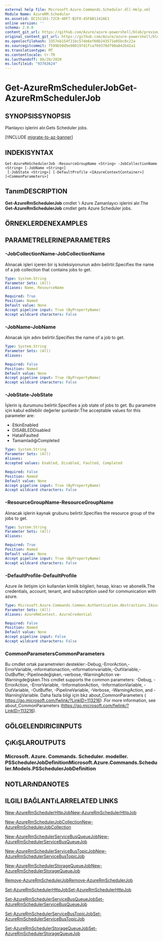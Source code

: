 ```yaml
---
external help file: Microsoft.Azure.Commands.Scheduler.dll-Help.xml
Module Name: AzureRM.Scheduler
ms.assetid: DC151161-72C0-40F7-B2F0-45FA01142AE1
online version: ''
schema: 2.0.0
content_git_url: https://github.com/Azure/azure-powershell/blob/preview/src/ResourceManager/Scheduler/Commands.Scheduler/help/Get-AzureRmSchedulerJob.md
original_content_git_url: https://github.com/Azure/azure-powershell/blob/preview/src/ResourceManager/Scheduler/Commands.Scheduler/help/Get-AzureRmSchedulerJob.md
ms.openlocfilehash: 3357eb154f21bc57de6ef60b243571e05bc0c22a
ms.sourcegitcommit: f599b50d5e980197d1fca769378df90a842b42a1
ms.translationtype: MT
ms.contentlocale: tr-TR
ms.lasthandoff: 08/20/2020
ms.locfileid: "93763624"
---
```

# <span data-ttu-id="c30d2-101">Get-AzureRmSchedulerJob</span><span class="sxs-lookup"><span data-stu-id="c30d2-101">Get-AzureRmSchedulerJob</span></span>

## <span data-ttu-id="c30d2-102">SYNOPSIS</span><span class="sxs-lookup"><span data-stu-id="c30d2-102">SYNOPSIS</span></span>
<span data-ttu-id="c30d2-103">Planlayıcı işlerini alır.</span><span class="sxs-lookup"><span data-stu-id="c30d2-103">Gets Scheduler jobs.</span></span>

[!INCLUDE [migrate-to-az-banner](../../includes/migrate-to-az-banner.md)]

## <span data-ttu-id="c30d2-104">INDEKI</span><span class="sxs-lookup"><span data-stu-id="c30d2-104">SYNTAX</span></span>

```
Get-AzureRmSchedulerJob -ResourceGroupName <String> -JobCollectionName <String> [-JobName <String>]
 [-JobState <String>] [-DefaultProfile <IAzureContextContainer>] [<CommonParameters>]
```

## <span data-ttu-id="c30d2-105">Tanım</span><span class="sxs-lookup"><span data-stu-id="c30d2-105">DESCRIPTION</span></span>
<span data-ttu-id="c30d2-106">**Get-AzureRmSchedulerJob** cmdlet 'ı Azure Zamanlayıcı işlerini alır.</span><span class="sxs-lookup"><span data-stu-id="c30d2-106">The **Get-AzureRmSchedulerJob** cmdlet gets Azure Scheduler jobs.</span></span>

## <span data-ttu-id="c30d2-107">ÖRNEKLERDEN</span><span class="sxs-lookup"><span data-stu-id="c30d2-107">EXAMPLES</span></span>

## <span data-ttu-id="c30d2-108">PARAMETRELERINE</span><span class="sxs-lookup"><span data-stu-id="c30d2-108">PARAMETERS</span></span>

### <span data-ttu-id="c30d2-109">-JobCollectionName</span><span class="sxs-lookup"><span data-stu-id="c30d2-109">-JobCollectionName</span></span>
<span data-ttu-id="c30d2-110">Alınacak işleri içeren bir iş koleksiyonunun adını belirtir.</span><span class="sxs-lookup"><span data-stu-id="c30d2-110">Specifies the name of a job collection that contains jobs to get.</span></span>

```yaml
Type: System.String
Parameter Sets: (All)
Aliases: Name, ResourceName

Required: True
Position: Named
Default value: None
Accept pipeline input: True (ByPropertyName)
Accept wildcard characters: False
```

### <span data-ttu-id="c30d2-111">-JobName</span><span class="sxs-lookup"><span data-stu-id="c30d2-111">-JobName</span></span>
<span data-ttu-id="c30d2-112">Alınacak işin adını belirtir.</span><span class="sxs-lookup"><span data-stu-id="c30d2-112">Specifies the name of a job to get.</span></span>

```yaml
Type: System.String
Parameter Sets: (All)
Aliases: 

Required: False
Position: Named
Default value: None
Accept pipeline input: True (ByPropertyName)
Accept wildcard characters: False
```

### <span data-ttu-id="c30d2-113">-JobState</span><span class="sxs-lookup"><span data-stu-id="c30d2-113">-JobState</span></span>
<span data-ttu-id="c30d2-114">İşlerin iş durumunu belirtir.</span><span class="sxs-lookup"><span data-stu-id="c30d2-114">Specifies a job state of jobs to get.</span></span>
<span data-ttu-id="c30d2-115">Bu parametre için kabul edilebilir değerler şunlardır:</span><span class="sxs-lookup"><span data-stu-id="c30d2-115">The acceptable values for this parameter are:</span></span>

- <span data-ttu-id="c30d2-116">Etkin</span><span class="sxs-lookup"><span data-stu-id="c30d2-116">Enabled</span></span> 
- <span data-ttu-id="c30d2-117">DISABLED</span><span class="sxs-lookup"><span data-stu-id="c30d2-117">Disabled</span></span> 
- <span data-ttu-id="c30d2-118">Hatalı</span><span class="sxs-lookup"><span data-stu-id="c30d2-118">Faulted</span></span> 
- <span data-ttu-id="c30d2-119">Tamamladığı</span><span class="sxs-lookup"><span data-stu-id="c30d2-119">Completed</span></span>

```yaml
Type: System.String
Parameter Sets: (All)
Aliases: 
Accepted values: Enabled, Disabled, Faulted, Completed

Required: False
Position: Named
Default value: None
Accept pipeline input: True (ByPropertyName)
Accept wildcard characters: False
```

### <span data-ttu-id="c30d2-120">-ResourceGroupName</span><span class="sxs-lookup"><span data-stu-id="c30d2-120">-ResourceGroupName</span></span>
<span data-ttu-id="c30d2-121">Alınacak işlerin kaynak grubunu belirtir.</span><span class="sxs-lookup"><span data-stu-id="c30d2-121">Specifies the resource group of the jobs to get.</span></span>

```yaml
Type: System.String
Parameter Sets: (All)
Aliases: 

Required: True
Position: Named
Default value: None
Accept pipeline input: True (ByPropertyName)
Accept wildcard characters: False
```

### <span data-ttu-id="c30d2-122">-DefaultProfile</span><span class="sxs-lookup"><span data-stu-id="c30d2-122">-DefaultProfile</span></span>
<span data-ttu-id="c30d2-123">Azure ile iletişim için kullanılan kimlik bilgileri, hesap, kiracı ve abonelik.</span><span class="sxs-lookup"><span data-stu-id="c30d2-123">The credentials, account, tenant, and subscription used for communication with azure.</span></span>

```yaml
Type: Microsoft.Azure.Commands.Common.Authentication.Abstractions.IAzureContextContainer
Parameter Sets: (All)
Aliases: AzureRmContext, AzureCredential

Required: False
Position: Named
Default value: None
Accept pipeline input: False
Accept wildcard characters: False
```

### <span data-ttu-id="c30d2-124">CommonParameters</span><span class="sxs-lookup"><span data-stu-id="c30d2-124">CommonParameters</span></span>
<span data-ttu-id="c30d2-125">Bu cmdlet ortak parametreleri destekler:-Debug,-ErrorAction,-ErrorVariable,-ınformationaction,-ınformationvariable,-OutVariable,-OutBuffer,-Pipelinedeğişken,-verbose,-WarningAction ve-Warningdeğişken.</span><span class="sxs-lookup"><span data-stu-id="c30d2-125">This cmdlet supports the common parameters: -Debug, -ErrorAction, -ErrorVariable, -InformationAction, -InformationVariable, -OutVariable, -OutBuffer, -PipelineVariable, -Verbose, -WarningAction, and -WarningVariable.</span></span> <span data-ttu-id="c30d2-126">Daha fazla bilgi için bkz about_CommonParameters ( https://go.microsoft.com/fwlink/?LinkID=113216) .</span><span class="sxs-lookup"><span data-stu-id="c30d2-126">For more information, see about_CommonParameters (https://go.microsoft.com/fwlink/?LinkID=113216).</span></span>

## <span data-ttu-id="c30d2-127">GÖLGELENDIRICI</span><span class="sxs-lookup"><span data-stu-id="c30d2-127">INPUTS</span></span>

## <span data-ttu-id="c30d2-128">ÇıKıŞLAR</span><span class="sxs-lookup"><span data-stu-id="c30d2-128">OUTPUTS</span></span>

### <span data-ttu-id="c30d2-129">Microsoft. Azure. Commands. Scheduler. modeller. PSSchedulerJobDefinition</span><span class="sxs-lookup"><span data-stu-id="c30d2-129">Microsoft.Azure.Commands.Scheduler.Models.PSSchedulerJobDefinition</span></span>

## <span data-ttu-id="c30d2-130">NOTLARıNDA</span><span class="sxs-lookup"><span data-stu-id="c30d2-130">NOTES</span></span>

## <span data-ttu-id="c30d2-131">ILGILI BAĞLANTıLAR</span><span class="sxs-lookup"><span data-stu-id="c30d2-131">RELATED LINKS</span></span>

[<span data-ttu-id="c30d2-132">New-AzureRmSchedulerHttpJob</span><span class="sxs-lookup"><span data-stu-id="c30d2-132">New-AzureRmSchedulerHttpJob</span></span>](./New-AzureRmSchedulerHttpJob.md)

[<span data-ttu-id="c30d2-133">New-AzureRmSchedulerJobCollection</span><span class="sxs-lookup"><span data-stu-id="c30d2-133">New-AzureRmSchedulerJobCollection</span></span>](./New-AzureRmSchedulerJobCollection.md)

[<span data-ttu-id="c30d2-134">New-AzureRmSchedulerServiceBusQueueJob</span><span class="sxs-lookup"><span data-stu-id="c30d2-134">New-AzureRmSchedulerServiceBusQueueJob</span></span>](./New-AzureRmSchedulerServiceBusQueueJob.md)

[<span data-ttu-id="c30d2-135">New-AzureRmSchedulerServiceBusTopicJob</span><span class="sxs-lookup"><span data-stu-id="c30d2-135">New-AzureRmSchedulerServiceBusTopicJob</span></span>](./New-AzureRmSchedulerServiceBusTopicJob.md)

[<span data-ttu-id="c30d2-136">New-AzureRmSchedulerStorageQueueJob</span><span class="sxs-lookup"><span data-stu-id="c30d2-136">New-AzureRmSchedulerStorageQueueJob</span></span>](./New-AzureRmSchedulerStorageQueueJob.md)

[<span data-ttu-id="c30d2-137">Remove-AzureRmSchedulerJob</span><span class="sxs-lookup"><span data-stu-id="c30d2-137">Remove-AzureRmSchedulerJob</span></span>](./Remove-AzureRmSchedulerJob.md)

[<span data-ttu-id="c30d2-138">Set-AzureRmSchedulerHttpJob</span><span class="sxs-lookup"><span data-stu-id="c30d2-138">Set-AzureRmSchedulerHttpJob</span></span>](./Set-AzureRmSchedulerHttpJob.md)

[<span data-ttu-id="c30d2-139">Set-AzureRmSchedulerServiceBusQueueJob</span><span class="sxs-lookup"><span data-stu-id="c30d2-139">Set-AzureRmSchedulerServiceBusQueueJob</span></span>](./Set-AzureRmSchedulerServiceBusQueueJob.md)

[<span data-ttu-id="c30d2-140">Set-AzureRmSchedulerServiceBusTopicJob</span><span class="sxs-lookup"><span data-stu-id="c30d2-140">Set-AzureRmSchedulerServiceBusTopicJob</span></span>](./Set-AzureRmSchedulerServiceBusTopicJob.md)

[<span data-ttu-id="c30d2-141">Set-AzureRmSchedulerStorageQueueJob</span><span class="sxs-lookup"><span data-stu-id="c30d2-141">Set-AzureRmSchedulerStorageQueueJob</span></span>](./Set-AzureRmSchedulerStorageQueueJob.md)


